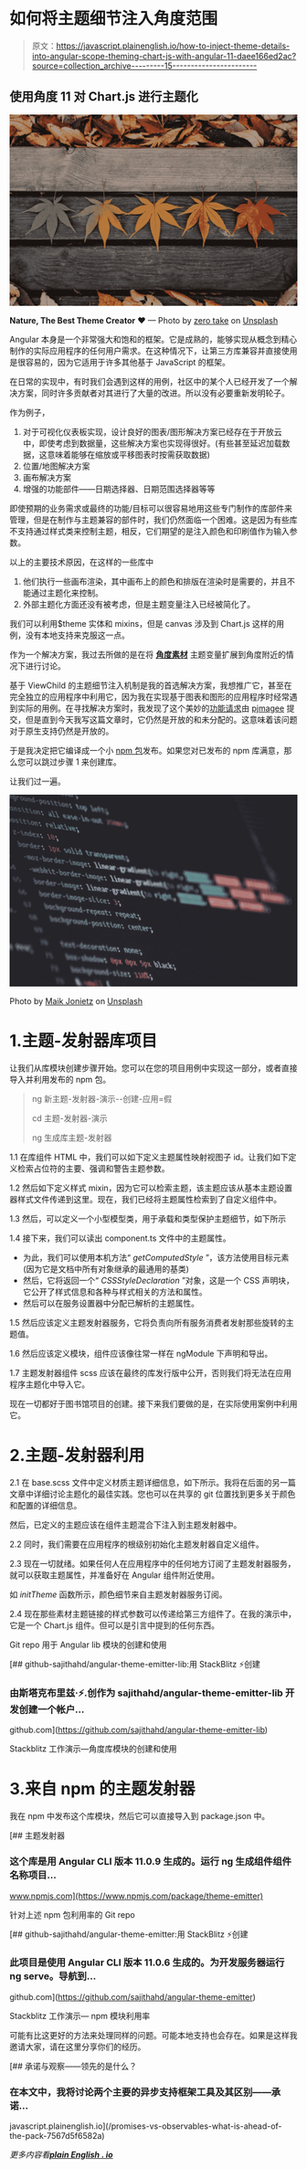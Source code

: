 # 如何将主题细节注入角度范围

> 原文：<https://javascript.plainenglish.io/how-to-inject-theme-details-into-angular-scope-theming-chart-js-with-angular-11-daee166ed2ac?source=collection_archive---------15----------------------->

## 使用角度 11 对 Chart.js 进行主题化

![](img/8f96504dc438225f4de00f405241d2c0.png)

**Nature, The Best Theme Creator** ❤ — Photo by [zero take](https://unsplash.com/@zerotake?utm_source=medium&utm_medium=referral) on [Unsplash](https://unsplash.com?utm_source=medium&utm_medium=referral)

Angular 本身是一个非常强大和饱和的框架。它是成熟的，能够实现从概念到精心制作的实际应用程序的任何用户需求。在这种情况下，让第三方库兼容并直接使用是很容易的，因为它适用于许多其他基于 JavaScript 的框架。

在日常的实现中，有时我们会遇到这样的用例，社区中的某个人已经开发了一个解决方案，同时许多贡献者对其进行了大量的改进。所以没有必要重新发明轮子。

作为例子，

1.  对于可视化仪表板实现，设计良好的图表/图形解决方案已经存在于开放云中，即使考虑到数据量，这些解决方案也实现得很好。(有些甚至延迟加载数据，这意味着能够在缩放或平移图表时按需获取数据)
2.  位置/地图解决方案
3.  画布解决方案
4.  增强的功能部件——日期选择器、日期范围选择器等等

即使预期的业务需求或最终的功能/目标可以很容易地用这些专门制作的库部件来管理，但是在制作与主题兼容的部件时，我们仍然面临一个困难。这是因为有些库不支持通过样式类来控制主题，相反，它们期望的是注入颜色和印刷值作为输入参数。

以上的主要技术原因，在这样的一些库中

1.  他们执行一些画布渲染，其中画布上的颜色和排版在渲染时是需要的，并且不能通过主题化来控制。
2.  外部主题化方面还没有被考虑，但是主题变量注入已经被简化了。

我们可以利用$theme 实体和 mixins，但是 canvas 涉及到 Chart.js 这样的用例，没有本地支持来克服这一点。

作为一个解决方案，我过去所做的是在将 [**角度素材**](https://material.angular.io/) 主题变量扩展到角度附近的情况下进行讨论。

基于 ViewChild 的主题细节注入机制是我的首选解决方案，我想推广它，甚至在完全独立的应用程序中利用它，因为我在实现基于图表和图形的应用程序时经常遇到实际的用例。在寻找解决方案时，我发现了这个美妙的[功能请求](https://github.com/angular/components/issues/11315)由 [pjmagee](https://github.com/pjmagee) 提交，但是直到今天我写这篇文章时，它仍然是开放的和未分配的。这意味着该问题对于原生支持仍然是开放的。

于是我决定把它编译成一个小 [npm 包](https://www.npmjs.com/package/theme-emitter)发布。如果您对已发布的 npm 库满意，那么您可以跳过步骤 1 来创建库。

让我们过一遍。

![](img/bd0f31b8fdb6b7e5e0654e947c2d637f.png)

Photo by [Maik Jonietz](https://unsplash.com/@der_maik_?utm_source=medium&utm_medium=referral) on [Unsplash](https://unsplash.com?utm_source=medium&utm_medium=referral)

# 1.主题-发射器库项目

让我们从库模块创建步骤开始。您可以在您的项目用例中实现这一部分，或者直接导入并利用发布的 npm 包。

> ng 新主题-发射器-演示--创建-应用=假
> 
> cd 主题-发射器-演示
> 
> ng 生成库主题-发射器

1.1 在库组件 HTML 中，我们可以如下定义主题属性映射视图子 id。让我们如下定义检索占位符的主要、强调和警告主题参数。

1.2 然后如下定义样式 mixin，因为它可以检索主题，该主题应该从基本主题设置器样式文件传递到这里。现在，我们已经将主题属性检索到了自定义组件中。

1.3 然后，可以定义一个小型模型类，用于承载和类型保护主题细节，如下所示

1.4 接下来，我们可以读出 component.ts 文件中的主题属性。

*   为此，我们可以使用本机方法“ *getComputedStyle* ”，该方法使用目标元素(因为它是文档中所有对象继承的最通用的基类)
*   然后，它将返回一个“ *CSSStyleDeclaration* ”对象，这是一个 CSS 声明块，它公开了样式信息和各种与样式相关的方法和属性。
*   然后可以在服务设置器中分配已解析的主题属性。

1.5 然后应该定义主题发射器服务，它将负责向所有服务消费者发射那些旋转的主题值。

1.6 然后应该定义模块，组件应该像往常一样在 ngModule 下声明和导出。

1.7 主题发射器组件 scss 应该在最终的库发行版中公开，否则我们将无法在应用程序主题化中导入它。

现在一切都好于图书馆项目的创建。接下来我们要做的是，在实际使用案例中利用它。

# 2.主题-发射器利用

2.1 在 base.scss 文件中定义材质主题详细信息，如下所示。我将在后面的另一篇文章中详细讨论主题化的最佳实践。您也可以在共享的 git 位置找到更多关于颜色和配置的详细信息。

然后，已定义的主题应该在组件主题混合下注入到主题发射器中。

2.2 同时，我们需要在应用程序的根级别初始化主题发射器自定义组件。

2.3 现在一切就绪。如果任何人在应用程序中的任何地方订阅了主题发射器服务，就可以获取主题属性，并准备好在 Angular 组件附近使用。

如 *initTheme* 函数所示，颜色细节来自主题发射器服务订阅。

2.4 现在那些素材主题链接的样式参数可以传递给第三方组件了。在我的演示中，它是一个 Chart.js 组件。但可以是引言中提到的任何东西。

Git repo 用于 Angular lib 模块的创建和使用

[](https://github.com/sajithahd/angular-theme-emitter-lib) [## github-sajithahd/angular-theme-emitter-lib:用 StackBlitz ⚡️创建

### 由斯塔克布里兹·⚡️.创作为 sajithahd/angular-theme-emitter-lib 开发创建一个帐户…

github.com](https://github.com/sajithahd/angular-theme-emitter-lib) 

Stackblitz 工作演示—角度库模块的创建和使用

# 3.来自 npm 的主题发射器

我在 npm 中发布这个库模块，然后它可以直接导入到 package.json 中。

[](https://www.npmjs.com/package/theme-emitter) [## 主题发射器

### 这个库是用 Angular CLI 版本 11.0.9 生成的。运行 ng 生成组件组件名称项目…

www.npmjs.com](https://www.npmjs.com/package/theme-emitter) 

针对上述 npm 包利用率的 Git repo

[](https://github.com/sajithahd/angular-theme-emitter) [## github-sajithahd/angular-theme-emitter:用 StackBlitz ⚡️创建

### 此项目是使用 Angular CLI 版本 11.0.6 生成的。为开发服务器运行 ng serve。导航到…

github.com](https://github.com/sajithahd/angular-theme-emitter) 

Stackblitz 工作演示— npm 模块利用率

可能有比这更好的方法来处理同样的问题。可能本地支持也会存在。如果是这样我邀请大家，请在这里分享你们的经历。

[](/promises-vs-observables-what-is-ahead-of-the-pack-7567d5f6582a) [## 承诺与观察——领先的是什么？

### 在本文中，我将讨论两个主要的异步支持框架工具及其区别——承诺…

javascript.plainenglish.io](/promises-vs-observables-what-is-ahead-of-the-pack-7567d5f6582a) 

*更多内容看*[***plain English . io***](http://plainenglish.io)